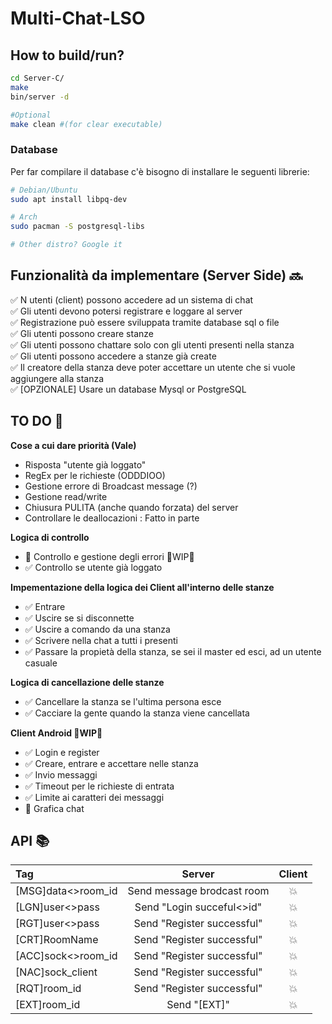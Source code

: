 # Multi-Chat-LSO

## How to build/run?
```bash
cd Server-C/
make
bin/server -d

#Optional
make clean #(for clear executable)
```

### Database
Per far compilare il database c'è bisogno di installare le seguenti librerie:
```bash
# Debian/Ubuntu
sudo apt install libpq-dev

# Arch
sudo pacman -S postgresql-libs

# Other distro? Google it
```


## Funzionalità da implementare (Server Side) :soon:

:white_check_mark: N utenti (client) possono accedere ad un sistema di chat <br />
:white_check_mark:	Gli utenti devono potersi registrare e loggare al server <br />
:white_check_mark:	Registrazione può essere sviluppata tramite database sql o file <br />
:white_check_mark:	Gli utenti possono creare stanze <br />
:white_check_mark:	Gli utenti possono chattare solo con gli utenti presenti nella stanza <br />
:white_check_mark:	Gli utenti possono accedere a stanze già create <br />
:white_check_mark:	Il creatore della stanza deve poter accettare un utente che si vuole aggiungere alla stanza <br />
:white_check_mark:	[OPZIONALE] Usare un database Mysql or PostgreSQL <br />


## TO DO :page_with_curl:

**Cose a cui dare priorità (Vale)**

 - Risposta "utente già loggato"
 - RegEx per le richieste (ODDDIOO)
 - Gestione errore di Broadcast message (?)
 - Gestione read/write
 - Chiusura PULITA (anche quando forzata) del server  
 - Controllare le deallocazioni : Fatto in parte

**Logica di controllo**
  - :black_square_button: Controllo e gestione degli errori :construction:WIP:construction:
  - :white_check_mark: Controllo se utente già loggato

**Impementazione della logica dei Client all'interno delle stanze**
  - :white_check_mark: Entrare 
  - :white_check_mark: Uscire se si disconnette
  - :white_check_mark: Uscire a comando da una stanza
  - :white_check_mark: Scrivere nella chat a tutti i presenti
  - :white_check_mark: Passare la propietà della stanza, se sei il master ed esci, ad un utente casuale

**Logica di cancellazione delle stanze**
  - :white_check_mark: Cancellare la stanza se l'ultima persona esce
  - :white_check_mark: Cacciare la gente quando la stanza viene cancellata
 
 **Client Android :construction:WIP:construction:** 
  - :white_check_mark: Login e register
  - :white_check_mark: Creare, entrare e accettare nelle stanza
  - :white_check_mark: Invio messaggi
  - :white_check_mark: Timeout per le richieste di entrata
  - :white_check_mark: Limite ai caratteri dei messaggi
  - :black_square_button: Grafica chat

 
## API :books:

|Tag                  | Server                     | Client
|:---                 | :---:                      | :---:
|\[MSG\]data<>room_id | Send message brodcast room | :boom:
|\[LGN\]user<>pass    | Send "Login succeful<>id"  | :boom:
|\[RGT\]user<>pass    | Send "Register successful" | :boom:
|\[CRT\]RoomName      | Send "Register successful" | :boom:
|\[ACC\]sock<>room_id | Send "Register successful" | :boom:
|\[NAC\]sock_client   | Send "Register successful" | :boom:
|\[RQT\]room_id       | Send "Register successful" | :boom:
|\[EXT\]room_id       | Send "[EXT]"               | :boom:


